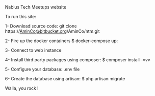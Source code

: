 Nablus Tech Meetups website

To run this site:

1- Download source code:
	git clone https://AminCo@bitbucket.org/AminCo/ntm.git

2- Fire up the docker containers
	$ docker-compose up:

3- Connect to web instance

4- Install third party packages using composer:
	$ composer install -vvv

5- Configure your database:
	.env file

6- Create the database using artisan:
	$ php artisan migrate


Walla, you rock !

